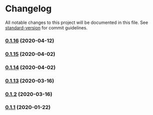 # Changelog

All notable changes to this project will be documented in this file. See [standard-version](https://github.com/conventional-changelog/standard-version) for commit guidelines.

### [0.1.16](https://github.com/karoletrych/vue-cron-editor/compare/v0.1.15...v0.1.16) (2020-04-12)

### [0.1.15](https://github.com/karoletrych/vue-cron-editor/compare/v0.1.14...v0.1.15) (2020-04-02)

### [0.1.14](https://github.com/karoletrych/vue-cron-editor/compare/v0.1.13...v0.1.14) (2020-04-02)

### [0.1.13](https://github.com/karoletrych/vue-cron-editor/compare/v0.1.11...v0.1.13) (2020-03-16)

### [0.1.2](https://github.com/karoletrych/vue-cron-editor/compare/v0.1.11...v0.1.2) (2020-03-16)

### [0.1.1](https://github.com/karoletrych/vue-cron-editor/compare/v0.1.11...v0.1.1) (2020-01-22)
